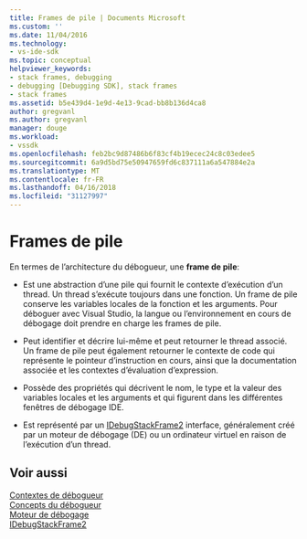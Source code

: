 ```yaml
---
title: Frames de pile | Documents Microsoft
ms.custom: ''
ms.date: 11/04/2016
ms.technology:
- vs-ide-sdk
ms.topic: conceptual
helpviewer_keywords:
- stack frames, debugging
- debugging [Debugging SDK], stack frames
- stack frames
ms.assetid: b5e439d4-1e9d-4e13-9cad-bb8b136d4ca8
author: gregvanl
ms.author: gregvanl
manager: douge
ms.workload:
- vssdk
ms.openlocfilehash: feb2bc9d87486b6f83cf4b19ecec24c8c03edee5
ms.sourcegitcommit: 6a9d5bd75e50947659fd6c837111a6a547884e2a
ms.translationtype: MT
ms.contentlocale: fr-FR
ms.lasthandoff: 04/16/2018
ms.locfileid: "31127997"
---
```

# <a name="stack-frames"></a>Frames de pile
En termes de l’architecture du débogueur, une **frame de pile**:  
  
-   Est une abstraction d’une pile qui fournit le contexte d’exécution d’un thread. Un thread s’exécute toujours dans une fonction. Un frame de pile conserve les variables locales de la fonction et les arguments. Pour déboguer avec Visual Studio, la langue ou l’environnement en cours de débogage doit prendre en charge les frames de pile.  
  
-   Peut identifier et décrire lui-même et peut retourner le thread associé. Un frame de pile peut également retourner le contexte de code qui représente le pointeur d’instruction en cours, ainsi que la documentation associée et les contextes d’évaluation d’expression.  
  
-   Possède des propriétés qui décrivent le nom, le type et la valeur des variables locales et les arguments et qui figurent dans les différentes fenêtres de débogage IDE.  
  
-   Est représenté par un [IDebugStackFrame2](../../extensibility/debugger/reference/idebugstackframe2.md) interface, généralement créé par un moteur de débogage (DE) ou un ordinateur virtuel en raison de l’exécution d’un thread.  
  
## <a name="see-also"></a>Voir aussi  
 [Contextes de débogueur](../../extensibility/debugger/debugger-contexts.md)   
 [Concepts du débogueur](../../extensibility/debugger/debugger-concepts.md)   
 [Moteur de débogage](../../extensibility/debugger/debug-engine.md)   
 [IDebugStackFrame2](../../extensibility/debugger/reference/idebugstackframe2.md)